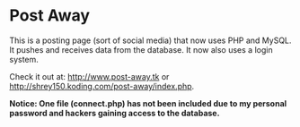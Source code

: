 Post Away
=========

This is a posting page (sort of social media) that now uses PHP and MySQL. It pushes and receives data from 
the database. It now also uses a login system.

Check it out at: http://www.post-away.tk or http://shrey150.koding.com/post-away/index.php.

 **Notice: One file (connect.php) has not been included due to my personal password and hackers gaining access to the database.**

